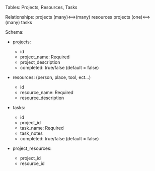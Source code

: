 Tables: Projects, Resources, Tasks

Relationships:
  projects (many)<==>(many) resources
  projects (one)<==>(many) tasks

Schema:
- projects:
  - id
  - project_name: Required
  - project_description
  - completed: true/false (default = false)

- resources: (person, place, tool, ect...)
  - id
  - resource_name: Required
  - resource_description

- tasks:
  - id
  - project_id
  - task_name: Required
  - task_notes
  - completed: true/false (default = false)

- project_resources:
  - project_id
  - resource_id